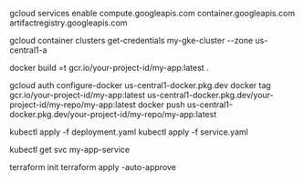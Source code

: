 gcloud services enable compute.googleapis.com container.googleapis.com artifactregistry.googleapis.com


gcloud container clusters get-credentials my-gke-cluster --zone us-central1-a


docker build =t gcr.io/your-project-id/my-app:latest .


gcloud auth configure-docker us-central1-docker.pkg.dev
docker tag gcr.io/your-project-id/my-app:latest us-central1-docker.pkg.dev/your-project-id/my-repo/my-app:latest
docker push us-central1-docker.pkg.dev/your-project-id/my-repo/my-app:latest


kubectl apply -f deployment.yaml
kubectl apply -f service.yaml


kubectl get svc my-app-service


terraform init
terraform apply -auto-approve
